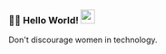 ### 👋✨  Hello World!   <img height="25" width="25" src="https://joaocouto-espinho.com/img-places/globe-rotat.gif">

<!--
- Computer science student 
**nayaranunes/nayaranunes** is a ✨ _special_ ✨ repository because its `README.md` (this file) appears on your GitHub profile.
-->
Don't discourage women in technology.
<!--
![Nayara GitHub Stats](https://github-readme-stats.vercel.app/api?username=nayaranunes&show_icons=true)
!<img align="left" alt="IntelliJ" width="35px" height="35px" src="https://cdn.iconscout.com/icon/free/png-256/intellij-idea-569199.png">
-->
